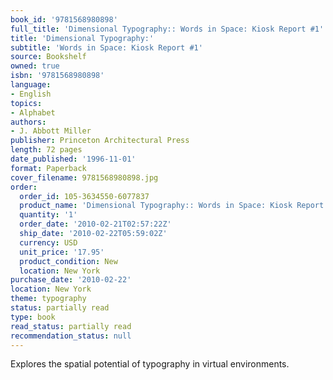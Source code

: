 ```yaml
---
book_id: '9781568980898'
full_title: 'Dimensional Typography:: Words in Space: Kiosk Report #1'
title: 'Dimensional Typography:'
subtitle: 'Words in Space: Kiosk Report #1'
source: Bookshelf
owned: true
isbn: '9781568980898'
language:
- English
topics:
- Alphabet
authors:
- J. Abbott Miller
publisher: Princeton Architectural Press
length: 72 pages
date_published: '1996-11-01'
format: Paperback
cover_filename: 9781568980898.jpg
order:
  order_id: 105-3634550-6077837
  product_name: 'Dimensional Typography:: Words in Space: Kiosk Report #1'
  quantity: '1'
  order_date: '2010-02-21T02:57:22Z'
  ship_date: '2010-02-22T05:59:02Z'
  currency: USD
  unit_price: '17.95'
  product_condition: New
  location: New York
purchase_date: '2010-02-22'
location: New York
theme: typography
status: partially read
type: book
read_status: partially read
recommendation_status: null
---
```

Explores the spatial potential of typography in virtual environments.
